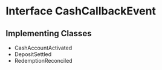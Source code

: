 

# Interface CashCallbackEvent

## Implementing Classes

* CashAccountActivated
* DepositSettled
* RedemptionReconciled



